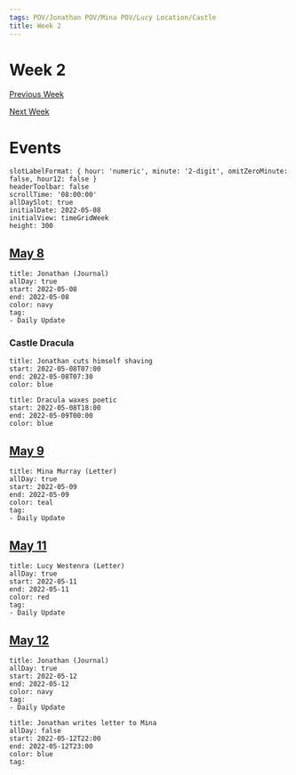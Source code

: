 ```yaml
---
tags: POV/Jonathan POV/Mina POV/Lucy Location/Castle 
title: Week 2
---
```

# Week 2
[Previous Week](2022-W19.md)

[Next Week](2022-W21.md)

# Events

```itinerary
slotLabelFormat: { hour: 'numeric', minute: '2-digit', omitZeroMinute: false, hour12: false }
headerToolbar: false
scrollTime: '08:00:00'
allDaySlot: true
initialDate: 2022-05-08
initialView: timeGridWeek
height: 300
```

## [May 8](2022-05-08.md)

```itinerary-event
title: Jonathan (Journal)
allDay: true
start: 2022-05-08
end: 2022-05-08
color: navy
tag:
- Daily Update
```

### Castle Dracula

```itinerary-event
title: Jonathan cuts himself shaving
start: 2022-05-08T07:00
end: 2022-05-08T07:30
color: blue
```

```itinerary-event
title: Dracula waxes poetic
start: 2022-05-08T18:00
end: 2022-05-09T00:00
color: blue
```

## [May 9](2022-05-09.md)

```itinerary-event
title: Mina Murray (Letter)
allDay: true
start: 2022-05-09
end: 2022-05-09
color: teal
tag:
- Daily Update
```

## [May 11](2022-05-11.md)

```itinerary-event
title: Lucy Westenra (Letter)
allDay: true
start: 2022-05-11
end: 2022-05-11
color: red
tag:
- Daily Update
```

## [May 12](2022-05-12.md)

```itinerary-event
title: Jonathan (Journal)
allDay: true
start: 2022-05-12
end: 2022-05-12
color: navy
tag:
- Daily Update
```

```itinerary-event
title: Jonathan writes letter to Mina
allDay: false
start: 2022-05-12T22:00
end: 2022-05-12T23:00
color: blue
tag:
```